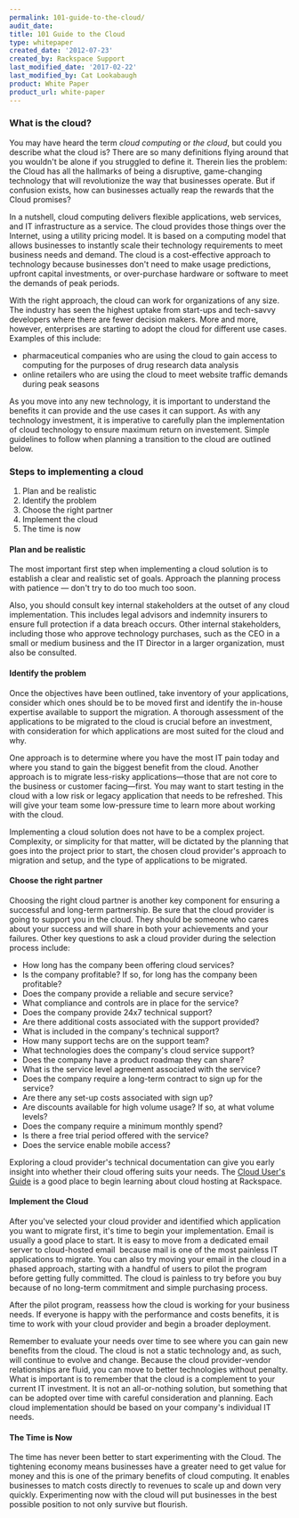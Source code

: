 ```yaml
---
permalink: 101-guide-to-the-cloud/
audit_date:
title: 101 Guide to the Cloud
type: whitepaper
created_date: '2012-07-23'
created_by: Rackspace Support
last_modified_date: '2017-02-22'
last_modified_by: Cat Lookabaugh
product: White Paper
product_url: white-paper
---
```


### What is the cloud?

You may have heard the term *cloud computing* or *the cloud*, but could
you describe what the cloud is? There are so many definitions flying
around that you wouldn't be alone if you struggled to define it. Therein
lies the problem: the Cloud has all the hallmarks of being a disruptive,
game-changing technology that will revolutionize the way that businesses
operate. But if confusion exists, how can businesses actually reap the
rewards that the Cloud promises?

In a nutshell, cloud computing delivers flexible applications, web
services, and IT infrastructure as a service. The cloud provides those
things over the Internet, using a utility pricing model. It is based on
a computing model that allows businesses to instantly scale their
technology requirements to meet business needs and demand. The cloud is
a cost-effective approach to technology because businesses don't need to
make usage predictions, upfront capital investments, or over-purchase
hardware or software to meet the demands of peak periods.

With the right approach, the cloud can work for organizations of any
size. The industry has seen the highest uptake from start-ups and
tech-savvy developers where there are fewer decision makers. More and
more, however, enterprises are starting to adopt the cloud for different
use cases. Examples of this include:

-   pharmaceutical companies who are using the cloud to gain access to
    computing for the purposes of drug research data analysis
-   online retailers who are using the cloud to meet website traffic
    demands during peak seasons

As you move into any new technology, it is important to understand the
benefits it can provide and the use cases it can support. As with any
technology investment, it is imperative to carefully plan the
implementation of cloud technology to ensure maximum return on
investement. Simple guidelines to follow when planning a transition to
the cloud are outlined below.

### Steps to implementing a cloud

1.  Plan and be realistic
2.  Identify the problem
3.  Choose the right partner
4.  Implement the cloud
5.  The time is now

#### Plan and be realistic

The most important first step when implementing a cloud solution is to
establish a clear and realistic set of goals. Approach the planning
process with patience — don't try to do too much too soon.

Also, you should consult key internal stakeholders at the outset of any
cloud implementation. This includes legal advisors and indemnity
insurers to ensure full protection if a data breach occurs. Other
internal stakeholders, including those who approve technology purchases,
such as the CEO in a small or medium business and the IT Director in a
larger organization, must also be consulted.

#### Identify the problem

Once the objectives have been outlined, take inventory of your
applications, consider which ones should be to be moved first and
identify the in-house expertise available to support the migration. A
thorough assessment of the applications to be migrated to the cloud is
crucial before an investment, with consideration for which applications
are most suited for the cloud and why.

One approach is to determine where you have the most IT pain today and
where you stand to gain the biggest benefit from the cloud. Another
approach is to migrate less-risky applications—those that are not core
to the business or customer facing—first. You may want to start testing
in the cloud with a low risk or legacy application that needs to be
refreshed. This will give your team some low-pressure time to learn more
about working with the cloud.

Implementing a cloud solution does not have to be a complex project.
Complexity, or simplicity for that matter, will be dictated by the
planning that goes into the project prior to start, the chosen cloud
provider's approach to migration and setup, and the type of applications
to be migrated.

#### Choose the right partner

Choosing the right cloud partner is another key component for ensuring a
successful and long-term partnership. Be sure that the cloud provider is
going to support you in the cloud. They should be someone who cares
about your success and will share in both your achievements and your
failures. Other key questions to ask a cloud provider during the
selection process include:

-   How long has the company been offering cloud services?
-   Is the company profitable? If so, for long has the company been
    profitable?
-   Does the company provide a reliable and secure service?
-   What compliance and controls are in place for the service?
-   Does the company provide 24x7 technical support?
-   Are there additional costs associated with the support provided?
-   What is included in the company's technical support?
-   How many support techs are on the support team?
-   What technologies does the company's cloud service support?
-   Does the company have a product roadmap they can share?
-   What is the service level agreement associated with the service?
-   Does the company require a long-term contract to sign up for the
    service?
-   Are there any set-up costs associated with sign up?
-   Are discounts available for high volume usage? If so, at what volume
    levels?
-   Does the company require a minimum monthly spend?
-   Is there a free trial period offered with the service?
-   Does the service enable mobile access?

Exploring a cloud provider's technical documentation can give you early
insight into whether their cloud offering suits your needs. The [Cloud
User's Guide](https://developer.rackspace.com/docs/user-guides/infrastructure/)
is a good place to begin learning about cloud hosting at Rackspace.

#### Implement the Cloud

After you've selected your cloud provider and identified which
application you want to migrate first, it's time to begin your
implementation. Email is usually a good place to start. It is easy to
move from a dedicated email server to cloud-hosted email  because mail
is one of the most painless IT applications to migrate. You can also try
moving your email in the cloud in a phased approach, starting with a
handful of users to pilot the program before getting fully committed.
The cloud is painless to try before you buy because of no long-term
commitment and simple purchasing process.

After the pilot program, reassess how the cloud is working for your
business needs. If everyone is happy with the performance and costs
benefits, it is time to work with your cloud provider and begin a
broader deployment.

Remember to evaluate your needs over time to see where you can gain new
benefits from the cloud. The cloud is not a static technology and, as
such, will continue to evolve and change. Because the cloud
provider-vendor relationships are fluid, you can move to better
technologies without penalty. What is important is to remember that the
cloud is a complement to your current IT investment. It is not an
all-or-nothing solution, but something that can be adopted over time
with careful consideration and planning. Each cloud implementation
should be based on your company's individual IT needs.

#### The Time is Now

The time has never been better to start experimenting with the Cloud.
The tightening economy means businesses have a greater need to get value
for money and this is one of the primary benefits of cloud computing. It
enables businesses to match costs directly to revenues to scale up and
down very quickly. Experimenting now with the cloud will put businesses
in the best possible position to not only survive but flourish.
